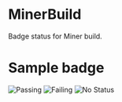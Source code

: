 # MinerBuild
Badge status for Miner build.
# Sample badge
![Passing](https://img.shields.io/badge/Builder-%E2%9C%93-%2303C75A?style=flat) ![Failing](https://img.shields.io/badge/Builder-%E2%9C%95-%23FC3F1D?style=flat) ![No Status](https://img.shields.io/badge/Builder-%3F-lightgrey?style=flat)
